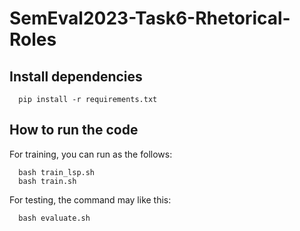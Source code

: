 # SemEval2023-Task6-Rhetorical-Roles
## Install dependencies
```
  pip install -r requirements.txt
```
## How to run the code
For training, you can run as the follows:
```
  bash train_lsp.sh
  bash train.sh
```
For testing, the command may like this:
```
  bash evaluate.sh
```
